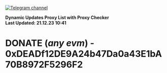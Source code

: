 [![Telegram channel](https://img.shields.io/endpoint?url=https://runkit.io/damiankrawczyk/telegram-badge/branches/master?url=https://t.me/n4z4v0d)](https://t.me/n4z4v0d) 

**Dynamic Updates Proxy List with Proxy Checker**  
**Last Updated: 21.12.23 10:41**

# DONATE (_any evm_) - 0xDEADf12DE9A24b47Da0a43E1bA70B8972F5296F2
